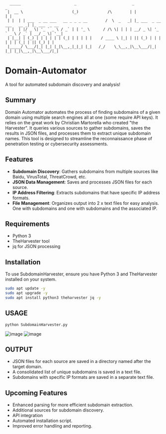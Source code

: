 ```  
  _____                        _                         _                        _             
 |  __ \                      (_)             /\        | |                      | |            
 | |  | | ___  _ __ ___   __ _ _ _ __        /  \  _   _| |_ ___  _ __ ___   __ _| |_ ___  _ __ 
 | |  | |/ _ \| '_ ` _ \ / _` | | '_ \      / /\ \| | | | __/ _ \| '_ ` _ \ / _` | __/ _ \| '__|
 | |__| | (_) | | | | | | (_| | | | | |    / ____ \ |_| | || (_) | | | | | | (_| | || (_) | |   
 |_____/ \___/|_| |_| |_|\__,_|_|_| |_|   /_/    \_\__,_|\__\___/|_| |_| |_|\__,_|\__\___/|_|   
```
                                                                                                
# Domain-Automator

A tool for automated subdomain discovery and analysis!

## Summary
Domain Automator automates the process of finding subdomains of a given domain using multiple search engines all at one (some require API keys). It relies on the great work by Christian Martorella who created "the Harvester". It queries various sources to gather subdomains, saves the results in JSON files, and processes them to extract unique subdomain names. This tool is designed to streamline the reconnaissance phase of penetration testing or cybersecurity assessments.

## Features

- **Subdomain Discovery**: Gathers subdomains from multiple sources like Baidu, VirusTotal, ThreatCrowd, etc.
- **JSON Data Management**: Saves and processes JSON files for each source.
- **IP Address Filtering**: Extracts subdomains that have specific IP address formats.
- **File Management**: Organizes output into 2 x text files for easy analysis. One with subdomains and one with subdomains and the associated IP.

## Requirements
- Python 3
- TheHarvester tool
- jq for JSON processing

## Installation
To use SubdomainHarvester, ensure you have Python 3 and TheHarvester installed on your system.

```bash
sudo apt update -y
sudo apt upgrade -y
sudo apt install python3 theharvester jq -y
```

## USAGE
```
python SubdomainHarvester.py
```
![image](https://github.com/csb21jb/Domain-Automator/assets/94072917/ce6eac6e-fd97-4840-bc55-e8e9a70451d8)
![image](https://github.com/csb21jb/Domain-Automator/assets/94072917/53a6575d-16ae-443d-9e46-e1d51460881e)

## OUTPUT
- JSON files for each source are saved in a directory named after the target domain.
- A consolidated list of unique subdomains is saved in a text file.
- Subdomains with specific IP formats are saved in a separate text file.


## Upcoming Features
- Enhanced parsing for more efficient subdomain extraction.
- Additional sources for subdomain discovery.
- API integration
- Automated installation script.
- Improved error handling and reporting.
